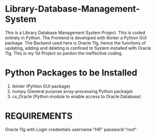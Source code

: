 # Library-Database-Management-System
This is a Library Database Management System Project.
This is coded entirely in Python.
The Frontend is developed with tkinter a Python GUI package.
The Backend used here is Oracle 11g, hence the functions of updating, adding and deleting is confined to System installed with Oracle 11g.
This is my 1st Project so pardon the ineffective coding.

# Python Packages to be Installed
1)  tkinter (Pyhton GUI package)
2)  numpy (General purpose array-processing Python package)
3)  cx_Oracle (Python module to enable access to Oracle Database)

# REQUIREMENTS
Oracle 11g with Login credentials username:"HR" password:"root"
